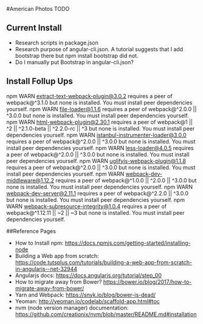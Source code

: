 #American Photos TODO

## Current Install
* Research scripts in package.json
* Research purpose of angular-cli.json. A tutorial suggests that I add bootstrap there but npm install bootstrap did not.
* Do I manually put Bootstrap in angular-cli.json?


## Install Follup Ups
npm WARN extract-text-webpack-plugin@3.0.2 requires a peer of webpack@^3.1.0 but none is installed. You must install peer dependencies yourself.
npm WARN file-loader@1.1.6 requires a peer of webpack@^2.0.0 || ^3.0.0 but none is installed. You must install peer dependencies yourself.
npm WARN html-webpack-plugin@2.30.1 requires a peer of webpack@1 || ^2 || ^2.1.0-beta || ^2.2.0-rc || ^3 but none is installed. You must install peer dependencies yourself.
npm WARN istanbul-instrumenter-loader@3.0.0 requires a peer of webpack@^2.0.0 || ^3.0.0 but none is installed. You must install peer dependencies yourself.
npm WARN less-loader@4.0.5 requires a peer of webpack@^2.0.0 || ^3.0.0 but none is installed. You must install peer dependencies yourself.
npm WARN uglifyjs-webpack-plugin@1.1.8 requires a peer of webpack@^2.0.0 || ^3.0.0 but none is installed. You must install peer dependencies yourself.
npm WARN webpack-dev-middleware@1.12.2 requires a peer of webpack@^1.0.0 || ^2.0.0 || ^3.0.0 but none is installed. You must install peer dependencies yourself.
npm WARN webpack-dev-server@2.11.1 requires a peer of webpack@^2.2.0 || ^3.0.0 but none is installed. You must install peer dependencies yourself.
npm WARN webpack-subresource-integrity@1.0.4 requires a peer of webpack@^1.12.11 || ~2 || ~3 but none is installed. You must install peer dependencies yourself.




##Reference Pages
* How to Install npm: https://docs.npmjs.com/getting-started/installing-node
* Building a Web app from scratch: https://code.tutsplus.com/tutorials/building-a-web-app-from-scratch-in-angularjs--net-32944
* Angularjs docs: https://docs.angularjs.org/tutorial/step_00
* How to migrate away from Bower? https://bower.io/blog/2017/how-to-migrate-away-from-bower/
* Yarn and Webpack: https://snyk.io/blog/bower-is-dead/
* Yeoman: http://yeoman.io/codelab/scaffold-app.html#toc
* nvm (node version manager) documentation: https://github.com/creationix/nvm/blob/master/README.md#installation

